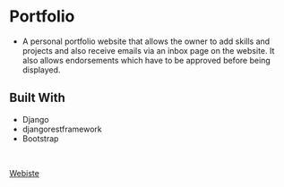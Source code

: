 # Portfolio
- A personal portfolio website that allows the owner to add skills and projects and also receive emails via an inbox page on the website. It also allows endorsements which have to be approved before being displayed.

## Built With
* Django
* djangorestframework
* Bootstrap
<br/>

[Webiste](https://jumbamark-portfolio.herokuapp.com/)